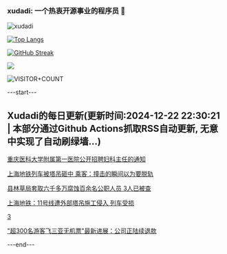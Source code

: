 ### xudadi: 一个热衷开源事业的程序员 👋

![xudadi](https://github-readme-stats-git-masterorgs-github-readme-stats-team.vercel.app/api?username=xudadi)

[![Top Langs](https://github-readme-stats.vercel.app/api/top-langs/?username=xudadi)](https://github.com/anuraghazra/github-readme-stats)

[![GitHub Streak](https://streak-stats.demolab.com?user=xudadi&locale=zh_Hans)](https://git.io/streak-stats)

![](https://raw.githubusercontent.com/xudadi/xudadi/main/assets/github-contribution-grid-snake.svg)

![VISITOR+COUNT](https://komarev.com/ghpvc/?username=xudadi&label=VISITOR+COUNT)


---start---

## Xudadi的每日更新(更新时间:2024-12-22 22:30:21 | 本部分通过Github Actions抓取RSS自动更新, 无意中实现了自动刷绿墙...)

[重庆医科大学附属第一医院公开招聘妇科主任的通知](https://www.gongkaoleida.com/article/2239436)

[上海地铁列车被塔吊砸中 乘客：撞击的瞬间以为要脱轨](https://m.163.com/news/article/JK0TG8ES053469LG.html)

[县林草局套取六千多万腐蚀百余名公职人员 3人已被查](https://m.163.com/news/article/JK0QQ65K0514R9P4.html)

[上海地铁：11号线遭外部塔吊施工侵入 列车受损](https://m.163.com/news/article/JK0M909L0534A4SC.html)

[3](https://m.163.com/touch/news/sub/domestic)

["超300名游客飞三亚无机票"最新进展：公司正陆续退款](https://m.163.com/news/article/JJVID1IR0514D3UH.html)

---end---
